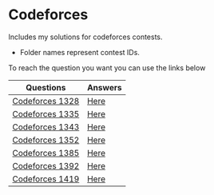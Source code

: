 # Codeforces

Includes my solutions for codeforces contests.
 
* Folder names represent contest IDs.

To reach the question you want you can use the links below

|Questions|Answers|
|--|--|
|[Codeforces 1328](https://codeforces.com/contest/1328)|[Here](https://github.com/e-hengirmen/Codeforces/tree/master/1328)|
|[Codeforces 1335](https://codeforces.com/contest/1335)|[Here](https://github.com/e-hengirmen/Codeforces/tree/master/1335)|
|[Codeforces 1343](https://codeforces.com/contest/1343)|[Here](https://github.com/e-hengirmen/Codeforces/tree/master/1343)|
|[Codeforces 1352](https://codeforces.com/contest/1352)|[Here](https://github.com/e-hengirmen/Codeforces/tree/master/1352)|
|[Codeforces 1385](https://codeforces.com/contest/1385)|[Here](https://github.com/e-hengirmen/Codeforces/tree/master/1385)|
|[Codeforces 1392](https://codeforces.com/contest/1392)|[Here](https://github.com/e-hengirmen/Codeforces/tree/master/1392)|
|[Codeforces 1419](https://codeforces.com/contest/1419)|[Here](https://github.com/e-hengirmen/Codeforces/tree/master/1419)|

